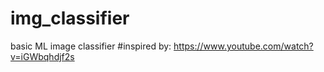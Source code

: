 # img_classifier
basic ML image classifier
#inspired by: https://www.youtube.com/watch?v=iGWbqhdjf2s
